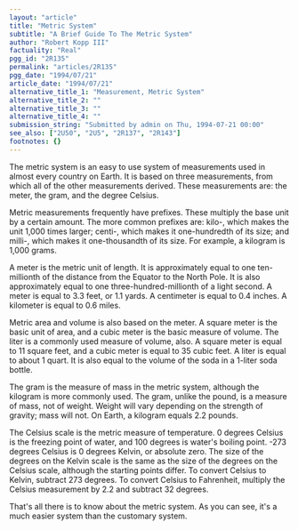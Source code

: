 ```yaml
---
layout: "article"
title: "Metric System"
subtitle: "A Brief Guide To The Metric System"
author: "Robert Kopp III"
factuality: "Real"
pgg_id: "2R135"
permalink: "articles/2R135"
pgg_date: "1994/07/21"
article_date: "1994/07/21"
alternative_title_1: "Measurement, Metric System"
alternative_title_2: ""
alternative_title_3: ""
alternative_title_4: ""
submission_string: "Submitted by admin on Thu, 1994-07-21 00:00"
see_also: ["2U50", "2U5", "2R137", "2R143"]
footnotes: {}
---
```

<div>
<p>The metric system is an easy to use system of measurements used in almost every country on Earth. It is based on three measurements, from which all of the other measurements derived. These measurements are: the meter, the gram, and the degree Celsius.</p>
<p>Metric measurements frequently have prefixes. These multiply the base unit by a certain amount. The more common prefixes are: kilo-, which makes the unit 1,000 times larger; centi-, which makes it one-hundredth of its size; and milli-, which makes it one-thousandth of its size. For example, a kilogram is 1,000 grams.</p>
<p>A meter is the metric unit of length. It is approximately equal to one ten-millionth of the distance from the Equator to the North Pole. It is also approximately equal to one three-hundred-millionth of a light second. A meter is equal to 3.3 feet, or 1.1 yards. A centimeter is equal to 0.4 inches. A kilometer is equal to 0.6 miles.</p>
<p>Metric area and volume is also based on the meter. A square meter is the basic unit of area, and a cubic meter is the basic measure of volume. The liter is a commonly used measure of volume, also. A square meter is equal to 11 square feet, and a cubic meter is equal to 35 cubic feet. A liter is equal to about 1 quart. It is also equal to the volume of the soda in a 1-liter soda bottle.</p>
<p>The gram is the measure of mass in the metric system, although the kilogram is more commonly used. The gram, unlike the pound, is a measure of mass, not of weight. Weight will vary depending on the strength of gravity; mass will not. On Earth, a kilogram equals 2.2 pounds.</p>
<p>The Celsius scale is the metric measure of temperature. 0 degrees Celsius is the freezing point of water, and 100 degrees is water's boiling point. -273 degrees Celsius is 0 degrees Kelvin, or absolute zero. The size of the degrees on the Kelvin scale is the same as the size of the degrees on the Celsius scale, although the starting points differ. To convert Celsius to Kelvin, subtract 273 degrees. To convert Celsius to Fahrenheit, multiply the Celsius measurement by 2.2 and subtract 32 degrees.</p>
<p>That's all there is to know about the metric system. As you can see, it's a much easier system than the customary system.</p>
</div>
